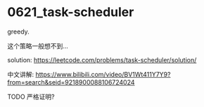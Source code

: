 # 0621_task-scheduler

greedy.

这个策略一般想不到...

solution: https://leetcode.com/problems/task-scheduler/solution/

中文讲解: https://www.bilibili.com/video/BV1Wt411Y7Y9?from=search&seid=9218900088106724024

<!-- TODO -->
TODO 严格证明?
